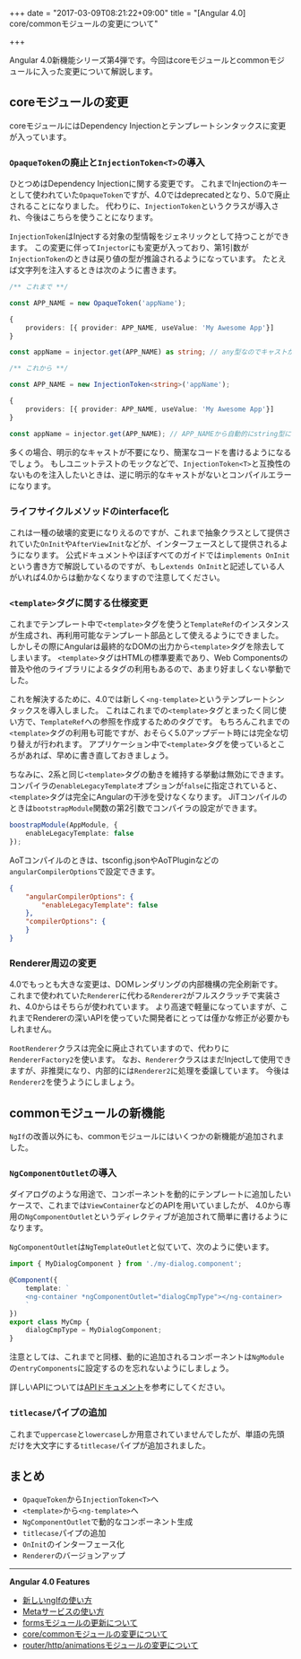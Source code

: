 +++
date = "2017-03-09T08:21:22+09:00"
title = "[Angular 4.0] core/commonモジュールの変更について"

+++

Angular 4.0新機能シリーズ第4弾です。今回はcoreモジュールとcommonモジュールに入った変更について解説します。

<!--more-->

## coreモジュールの変更

coreモジュールにはDependency Injectionとテンプレートシンタックスに変更が入っています。

### `OpaqueToken`の廃止と`InjectionToken<T>`の導入

ひとつめはDependency Injectionに関する変更です。
これまでInjectionのキーとして使われていた`OpaqueToken`ですが、4.0ではdeprecatedとなり、5.0で廃止されることになりました。
代わりに、`InjectionToken`というクラスが導入され、今後はこちらを使うことになります。

`InjectionToken`はInjectする対象の型情報をジェネリックとして持つことができます。
この変更に伴って`Injector`にも変更が入っており、第1引数が`InjectionToken`のときは戻り値の型が推論されるようになっています。
たとえば文字列を注入するときは次のように書きます。

```ts
/** これまで **/

const APP_NAME = new OpaqueToken('appName');

{
    providers: [{ provider: APP_NAME, useValue: 'My Awesome App'}]
}

const appName = injector.get(APP_NAME) as string; // any型なのでキャストが必要

/** これから **/

const APP_NAME = new InjectionToken<string>('appName');

{
    providers: [{ provider: APP_NAME, useValue: 'My Awesome App'}]
}

const appName = injector.get(APP_NAME); // APP_NAMEから自動的にstring型になる
```

多くの場合、明示的なキャストが不要になり、簡潔なコードを書けるようになるでしょう。
もしユニットテストのモックなどで、`InjectionToken<T>`と互換性のないものを注入したいときは、逆に明示的なキャストがないとコンパイルエラーになります。

### ライフサイクルメソッドのinterface化

これは一種の破壊的変更になりえるのですが、これまで抽象クラスとして提供されていた`OnInit`や`AfterViewInit`などが、インターフェースとして提供されるようになります。
公式ドキュメントやほぼすべてのガイドでは`implements OnInit`という書き方で解説しているのですが、もし`extends OnInit`と記述している人がいれば4.0からは動かなくなりますので注意してください。

### `<template>`タグに関する仕様変更

これまでテンプレート中で`<template>`タグを使うと`TemplateRef`のインスタンスが生成され、再利用可能なテンプレート部品として使えるようにできました。
しかしその際にAngularは最終的なDOMの出力から`<template>`タグを除去してしまいます。
`<template>`タグはHTMLの標準要素であり、Web Componentsの普及や他のライブラリによるタグの利用もあるので、あまり好ましくない挙動でした。

これを解決するために、4.0では新しく`<ng-template>`というテンプレートシンタックスを導入しました。
これはこれまでの`<template>`タグとまったく同じ使い方で、`TemplateRef`への参照を作成するためのタグです。
もちろんこれまでの`<template>`タグの利用も可能ですが、おそらく5.0アップデート時には完全な切り替えが行われます。
アプリケーション中で`<template>`タグを使っているところがあれば、早めに書き直しておきましょう。

ちなみに、2系と同じ`<template>`タグの動きを維持する挙動は無効にできます。
コンパイラの`enableLegacyTemplate`オプションが`false`に指定されていると、`<template>`タグは完全にAngularの干渉を受けなくなります。
JiTコンパイルのときは`bootstrapModule`関数の第2引数でコンパイラの設定ができます。

```ts
boostrapModule(AppModule, {
    enableLegacyTemplate: false
});
```

AoTコンパイルのときは、tsconfig.jsonやAoTPluginなどの`angularCompilerOptions`で設定できます。

```json
{
    "angularCompilerOptions": {
        "enableLegacyTemplate": false
    },
    "compilerOptions": {
    }
}
```

### Renderer周辺の変更

4.0でもっとも大きな変更は、DOMレンダリングの内部機構の完全刷新です。
これまで使われていた`Renderer`に代わる`Renderer2`がフルスクラッチで実装され、4.0からはそちらが使われています。
より高速で軽量になっていますが、これまでRendererの深いAPIを使っていた開発者にとっては僅かな修正が必要かもしれません。

`RootRenderer`クラスは完全に廃止されていますので、代わりに`RendererFactory2`を使います。
なお、`Renderer`クラスはまだInjectして使用できますが、非推奨になり、内部的には`Renderer2`に処理を委譲しています。
今後は`Renderer2`を使うようにしましょう。

## commonモジュールの新機能

`NgIf`の改善以外にも、commonモジュールにはいくつかの新機能が追加されました。

### `NgComponentOutlet`の導入

ダイアログのような用途で、コンポーネントを動的にテンプレートに追加したいケースで、これまでは`ViewContainer`などのAPIを用いていましたが、
4.0から専用の`NgComponentOutlet`というディレクティブが追加されて簡単に書けるようになります。

`NgComponentOutlet`は`NgTemplateOutlet`と似ていて、次のように使います。

```ts
import { MyDialogComponent } from './my-dialog.component';

@Component({
    template: `
    <ng-container *ngComponentOutlet="dialogCmpType"></ng-container>
    `
})
export class MyCmp {
    dialogCmpType = MyDialogComponent;
}
```

注意としては、これまでと同様、動的に追加されるコンポーネントは`NgModule`の`entryComponents`に設定するのを忘れないようにしましょう。

詳しいAPIについては[APIドキュメント](https://github.com/angular/angular/blob/master/modules/%40angular/common/src/directives/ng_component_outlet.ts#L13-L70)を参考にしてください。

### `titlecase`パイプの追加

これまで`uppercase`と`lowercase`しか用意されていませんでしたが、単語の先頭だけを大文字にする`titlecase`パイプが追加されました。

## まとめ

- `OpaqueToken`から`InjectionToken<T>`へ
- `<template>`から`<ng-template>`へ
- `NgComponentOutlet`で動的なコンポーネント生成
- `titlecase`パイプの追加
- `OnInit`のインターフェース化
- `Renderer`のバージョンアップ

----
**Angular 4.0 Features**

- [新しいngIfの使い方](/post/ng4-feature-ngif/)
- [Metaサービスの使い方](/post/ng4-feature-meta-service/)
- [formsモジュールの更新について](/post/ng4-feature-forms-update/)
- [core/commonモジュールの変更について](/post/ng4-feature-core-update/)
- [router/http/animationsモジュールの変更について](/post/ng4-feature-libs-update/)
